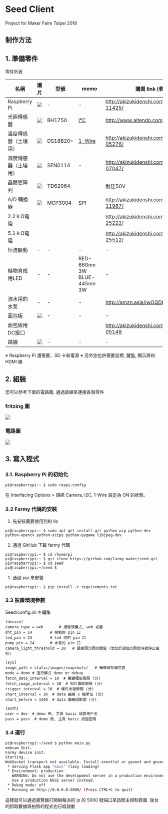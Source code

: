 # Seed Client

Project for Maker Faire Taipei 2018

## 制作方法

## 1. 準備零件

零件列表

| 名稱                 | 圖片                                                         | 型號     | memo                                                         | 購買 link (參考)                                    |
| -------------------- | ------------------------------------------------------------ | -------- | ------------------------------------------------------------ | -------------------------------------------- |
| Raspberry Pi         | ![](https://upload.wikimedia.org/wikipedia/commons/thumb/d/d4/Raspberry-Pi-2-Bare-BR.jpg/1280px-Raspberry-Pi-2-Bare-BR.jpg?1501684061910) | -        | -                                                            | http://akizukidenshi.com/catalog/g/gM-11425/ |
| 光照傳感器           | ![](https://www.mysensors.org/uploads/57cc6e4595afb8801e529dab/image/BH1750.jpg.png) | BH1750   | [I²C](https://zh.wikipedia.org/zh-hans/I²C)                  | http://www.aitendo.com/product/10240         |
| 溫度傳感器（土壤用） | ![](http://www.mouser.cn/images/mouserelectronics/images/TO_92_3_t.jpg) | DS18B20+ | [1-Wire](https://www.maximintegrated.com/jp/app-notes/index.mvp/id/1796) | http://akizukidenshi.com/catalog/g/gI-05276/ |
| 濕度傳感器（土壌用） | ![](https://www.dfrobot.com/wiki/images/thumb/a/af/IMGP5217.jpg/300px-IMGP5217.jpg) | SEN0114  | -                                                            | http://akizukidenshi.com/catalog/g/gM-07047/ |
| 晶體管陣列           | ![](http://akizukidenshi.com/img/goods/L/I-02771.jpg)        | TD62064  |                                                              | 耐圧50V                                      |
| A/D 轉換器           | ![](http://akizukidenshi.com/img/goods/L/I-11987.jpg)        | MCP3004  | SPI                                                          | http://akizukidenshi.com/catalog/g/gI-11987/ |
| 2.2ｋΩ電阻           |                                                              |          |                                                              | http://akizukidenshi.com/catalog/g/gR-25222/ |
| 5.1ｋΩ電阻           |                                                              |          |                                                              | http://akizukidenshi.com/catalog/g/gR-25512/ |
| 恒流驅動             | -                                                            | -        | -                                                            | -                                            |
| 植物育成用LED        | -                                                            | -        | RED-　660nm　3W BLUE- 445nm　3W                              | -                                            |
| 澆水用的水泵         | -                                                            | -        | -                                                            | http://amzn.asia/iwOQDbv                     |
| 面包板               | ![](http://akizukidenshi.com/img/goods/C/P-09257.JPG)        | -        | -                                                            | -                                            |
| 面包板用DC接口       |                                                              |          |                                                              | http://akizukidenshi.com/catalog/g/gK-05148  |
| 跳線                 | ![](http://akizukidenshi.com/img/goods/L/C-05159.jpg)        | -        | -                                                            | -                                            |

※ Raspberry Pi 還需要、SD 卡和電源
※ 另外您也許需要鼠標, 鍵盤, 顯示屏和 HDMI 線

## 2. 組裝

您可以參考下面的電路圖, 通過跳線來連接各個零件

### fritzing 圖

![](https://i.imgur.com/OAxzC9N.png)

### 電路圖

![](https://i.imgur.com/OCPGo1u.png)

## 3. 寫入程式

### 3.1. Raspberry Pi 的初始化

```
pi@raspberrypi:~ $ sudo raspi-config
```

在 Interfacing Options > 
請把 Camera, I2C, 1-Wire 設定為 ON 的狀態。

### 3.2 Farmy 代碼的安裝

1. 先安裝需要使用到的 lib

```
pi@raspberrypi:~ $ sudo apt-get install git python-pip python-dev python-opencv python-scipy python-pygame libjpeg-dev
```

1. 通過 GitHub 下載 farmy 代碼

```
pi@raspberrypi:~ $ cd /home/pi
pi@raspberrypi:~ $ git clone https://github.com/farmy-maker/seed.git
pi@raspberrypi:~ $ cd seed
pi@raspberrypi:~/seed $
```

1. 通過 pip 來安裝

```
pi@raspberrypi:~ $ pip install -r requirements.txt
```

### 3.3 設置環境參數

Seed/config.ini を編集

```
[device]
camera_type = web       # 攝像頭模式, web 或者
dht_pin = 14        # 控制的 pin 口
led_pin = 23        # led 燈的 pin 口
pump_pin = 24       # 水泵的 pin 口
camera_light_threshold = 20   # 攝像頭光照的閾值 (當低於這個光照度時就停止拍照)

[sys]
image_path = static/images/snapshots/   # 攝像頭存儲位置
mode = demo # 運行模式 demo or debug                          
fetch_data_interval = 10  # 數據獲取間隔 (分)
fetch_image_interval = 10  # 照片獲取間隔 (分)
trigger_interval = 10  # 條件出發時間 (分)
chart_interval = 30  # data 曲線 x 軸單位 (分)
chart_before = 1440  # data 曲線圖範圍 (分)

[auth]
user = dev  # demo 用, 主頁 basic 認證用戶名
pass = pass  # demo 用, 主頁 basic 認證密碼
```

### 3.4 運行

```bash
pi@raspberrypi:~/seed $ python main.py
webcam Init.
Farmy device init.
Starting...
WebSocket transport not available. Install eventlet or gevent and gevent-websocket for improved performance.
 * Serving Flask app "main" (lazy loading)
 * Environment: production
   WARNING: Do not use the development server in a production environment.
   Use a production WSGI server instead.
 * Debug mode: off
 * Running on http://0.0.0.0:5000/ (Press CTRL+C to quit)
```

這樣就可以通過瀏覽器打開樹莓派的 ip 的 5000 號端口來訪問主控制頁面. 後台的抓取數據與拍照的程式也已經啟動
